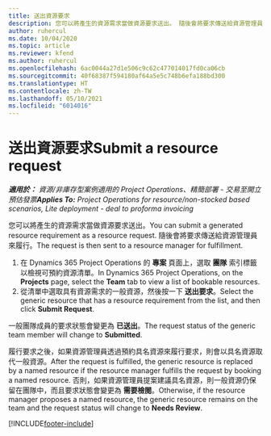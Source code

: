 ```yaml
---
title: 送出資源要求
description: 您可以將產生的資源需求當做資源要求送出。 隨後會將要求傳送給資源管理員來履行。
author: ruhercul
ms.date: 10/04/2020
ms.topic: article
ms.reviewer: kfend
ms.author: ruhercul
ms.openlocfilehash: 6ac0044a27d1e506c9c62c477014017fd0ca06cb
ms.sourcegitcommit: 40f68387f594180af64a5e5c748b6efa188bd300
ms.translationtype: HT
ms.contentlocale: zh-TW
ms.lasthandoff: 05/10/2021
ms.locfileid: "6014016"
---
```

# <a name="submit-a-resource-request"></a><span data-ttu-id="bc207-104">送出資源要求</span><span class="sxs-lookup"><span data-stu-id="bc207-104">Submit a resource request</span></span>

<span data-ttu-id="bc207-105">_**適用於：** 資源/非庫存型案例適用的 Project Operations、精簡部署 - 交易至開立預估發票_</span><span class="sxs-lookup"><span data-stu-id="bc207-105">_**Applies To:** Project Operations for resource/non-stocked based scenarios, Lite deployment - deal to proforma invoicing_</span></span>

<span data-ttu-id="bc207-106">您可以將產生的資源需求當做資源要求送出。</span><span class="sxs-lookup"><span data-stu-id="bc207-106">You can submit a generated resource requirement as a resource request.</span></span> <span data-ttu-id="bc207-107">隨後會將要求傳送給資源管理員來履行。</span><span class="sxs-lookup"><span data-stu-id="bc207-107">The request is then sent to a resource manager for fulfillment.</span></span>

1. <span data-ttu-id="bc207-108">在 Dynamics 365 Project Operations 的 **專案** 頁面上，選取 **團隊** 索引標籤以檢視可預約資源清單。</span><span class="sxs-lookup"><span data-stu-id="bc207-108">In Dynamics 365 Project Operations, on the **Projects** page, select the **Team** tab to view a list of bookable resources.</span></span> 
2. <span data-ttu-id="bc207-109">從清單中選取具有資源需求的一般資源，然後按一下 **送出要求**。</span><span class="sxs-lookup"><span data-stu-id="bc207-109">Select the generic resource that has a resource requirement from the list, and then click **Submit Request**.</span></span>

<span data-ttu-id="bc207-110">一般團隊成員的要求狀態會變更為 **已送出**。</span><span class="sxs-lookup"><span data-stu-id="bc207-110">The request status of the generic team member will change to **Submitted**.</span></span>

<span data-ttu-id="bc207-111">履行要求之後，如果資源管理員透過預約具名資源來履行要求，則會以具名資源取代一般資源。</span><span class="sxs-lookup"><span data-stu-id="bc207-111">After the request is fulfilled, the generic resource is replaced by a named resource if the resource manager fulfills the request by booking a named resource.</span></span> <span data-ttu-id="bc207-112">否則，如果資源管理員提案建議具名資源，則一般資源仍保留在團隊中，而且要求狀態會變更為 **需要檢閱**。</span><span class="sxs-lookup"><span data-stu-id="bc207-112">Otherwise, if the resource manager proposes a named resource, the generic resource remains on the team and the request status will change to **Needs Review**.</span></span>


[!INCLUDE[footer-include](../includes/footer-banner.md)]